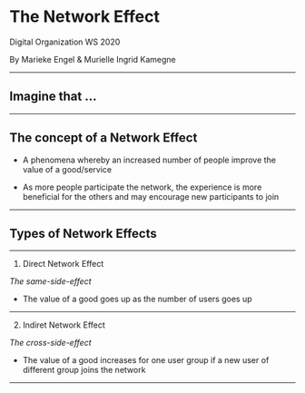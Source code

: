 # The Network Effect

Digital Organization WS 2020

By Marieke Engel & Murielle Ingrid Kamegne 

---

## Imagine that ...

---

## The concept of a **Network Effect**

  * A phenomena whereby an increased number of people improve the value of a good/service

  * As more people participate the network, the experience is more beneficial for the others and may encourage new participants to join

---

  ## Types of Network Effects

---

1. Direct Network Effect 
    
_The same-side-effect_

  * The value of a good goes up as the number of users goes up

---

2. Indiret Network Effect

_The cross-side-effect_

  * The value of a good increases for one user group if a new user of different group joins the network

  ---

  